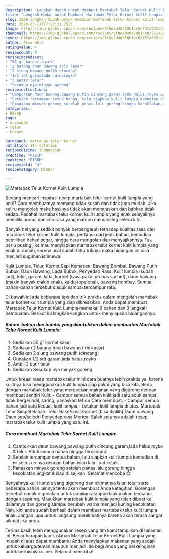 ```yaml
---
description: "Langkah Mudah untuk Membuat Martabak Telur Kornet Kulit Lumpia yang Enak"
title: "Langkah Mudah untuk Membuat Martabak Telur Kornet Kulit Lumpia yang Enak"
slug: 1688-langkah-mudah-untuk-membuat-martabak-telur-kornet-kulit-lumpia-yang-enak
date: 2020-05-11T17:22:21.252Z
image: https://img-global.cpcdn.com/recipes/5f0e2d4da50b1cc0/751x532cq70/martabak-telur-kornet-kulit-lumpia-foto-resep-utama.jpg
thumbnail: https://img-global.cpcdn.com/recipes/5f0e2d4da50b1cc0/751x532cq70/martabak-telur-kornet-kulit-lumpia-foto-resep-utama.jpg
cover: https://img-global.cpcdn.com/recipes/5f0e2d4da50b1cc0/751x532cq70/martabak-telur-kornet-kulit-lumpia-foto-resep-utama.jpg
author: Alex Hall
ratingvalue: 4
reviewcount: 9
recipeingredient:
- "50 gr kornet saset"
- "2 batang daun bawang iris kasar"
- "2 siung bawang putih cincang"
- "1/2 sdt garamlada halusroyko"
- "3 butir telur"
- "Secukup nya minyak goreng"
recipeinstructions:
- "Campurkan daun bawang,bawang putih cincang,garam,lada halus,royko &amp; telur. Aduk semua bahan hingga tercampur."
- "Setelah tercampur semua bahan, lalu siapkan kulit lumpia kemudian di isi secukup nya dengan bahan isian lalu lipat kotak."
- "Panaskan minyak goreng setelah panas lalu goreng hingga kecoklatan,angkat &amp; siap di sajikan. Selamat mencoba 😊"
categories:
- Resep
tags:
- martabak
- telur
- kornet

katakunci: martabak telur kornet 
nutrition: 114 calories
recipecuisine: Indonesian
preptime: "PT21M"
cooktime: "PT36M"
recipeyield: "3"
recipecategory: Dinner

---
```



![Martabak Telur Kornet Kulit Lumpia](https://img-global.cpcdn.com/recipes/5f0e2d4da50b1cc0/751x532cq70/martabak-telur-kornet-kulit-lumpia-foto-resep-utama.jpg)

Sedang mencari inspirasi resep martabak telur kornet kulit lumpia yang unik? Cara membuatnya memang tidak susah dan tidak juga mudah. Jika keliru mengolah maka hasilnya tidak akan memuaskan dan bahkan tidak sedap. Padahal martabak telur kornet kulit lumpia yang enak selayaknya memiliki aroma dan cita rasa yang mampu memancing selera kita.

Banyak hal yang sedikit banyak berpengaruh terhadap kualitas rasa dari martabak telur kornet kulit lumpia, pertama dari jenis bahan, kemudian pemilihan bahan segar, hingga cara mengolah dan menyajikannya. Tak perlu pusing jika mau menyiapkan martabak telur kornet kulit lumpia yang enak di rumah, karena asal sudah tahu triknya maka hidangan ini bisa menjadi suguhan istimewa.

Kulit Lumpia, Telur, Kornet Sapi Kemasan, Bawang Bombai, Bawang Putih Bubuk, Daun Bawang, Lada Bubuk, Penyedap Rasa. Kulit lumpia (sudah jadi), telur, garam, lada, kornet (saya pakai pronas sachet), daun bawang (makin banyak makin enak), kaldu (opsional), bawang bombay. Semua bahan-bahan tersebut diaduk sampai tercampur rata.


Di bawah ini ada beberapa tips dan trik praktis dalam mengolah martabak telur kornet kulit lumpia yang siap dikreasikan. Anda dapat membuat Martabak Telur Kornet Kulit Lumpia memakai 6 bahan dan 3 langkah pembuatan. Berikut ini langkah-langkah untuk menyiapkan hidangannya.

<!--inarticleads1-->

##### Bahan-bahan dan bumbu yang dibutuhkan dalam pembuatan Martabak Telur Kornet Kulit Lumpia:

1. Sediakan 50 gr kornet saset
1. Sediakan 2 batang daun bawang (iris kasar)
1. Sediakan 2 siung bawang putih (cincang)
1. Gunakan 1/2 sdt garam,lada halus,royko
1. Ambil 3 butir telur
1. Sediakan Secukup nya minyak goreng


Untuk kreasi resep martabak telur mini cara buatnya lebih praktis ya, karena kulitnya bisa menggunakan kulit lumpia siap pakai yang bisa kita. Beda dengan martabak telur yang merupakan makanan yang digoreng dengan membuat sendiri Kulit: - Campur semua bahan kulit jadi satu aduk sampai tidak bergerindil, saring, panaskan teflon Cara membuat: - Campur semua bahan jadi satu kecuali kulit lumpia - Letakan kulit lumpia di atas. Martabak Telur Simpel Bahan: Telur Baso/sosis/kornet (bisa dipilih) Daun bawang Daun sop/seledri Penyedap rasa Merica. Salah satunya adalah resep martabak telur kulit lumpia yang satu ini. 

<!--inarticleads2-->

##### Cara membuat Martabak Telur Kornet Kulit Lumpia:

1. Campurkan daun bawang,bawang putih cincang,garam,lada halus,royko &amp; telur. Aduk semua bahan hingga tercampur.
1. Setelah tercampur semua bahan, lalu siapkan kulit lumpia kemudian di isi secukup nya dengan bahan isian lalu lipat kotak.
1. Panaskan minyak goreng setelah panas lalu goreng hingga kecoklatan,angkat &amp; siap di sajikan. Selamat mencoba 😊


Renyahnya kulit lumpia yang digoreng dan nikmatnya isian telur serta beberapa bahan lainnya tentu akan membuat Anda ketagihan. Gorengan tersebut cocok digunakan untuk camilan ataupun lauk makan bersama dengan sepiring. Masukkan martabak kulit lumpia yang telah dibuat ke dalamnya dan goreng sampai berubah warna menjadi kuning kecoklatan. Nah, kini anda sudah berhasil dalam membuat martabak telur kulit lumpia enak. Jangan lupa untuk langsung menikmatinya karena akan terasa sangat nikmat jika anda. 

Terima kasih telah menggunakan resep yang tim kami tampilkan di halaman ini. Besar harapan kami, olahan Martabak Telur Kornet Kulit Lumpia yang mudah di atas dapat membantu Anda menyiapkan makanan yang sedap untuk keluarga/teman maupun menjadi ide bagi Anda yang berkeinginan untuk berbisnis kuliner. Selamat mencoba!
